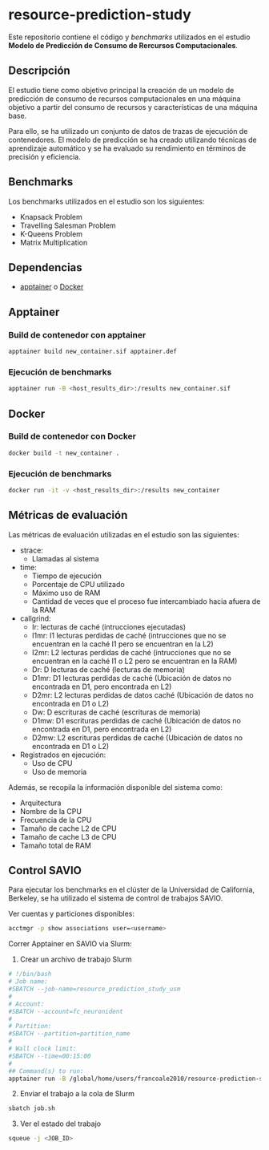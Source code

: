 # resource-prediction-study
Este repositorio contiene el código y *benchmarks* utilizados en el estudio **Modelo de Predicción de Consumo de Rercursos Computacionales**.

## Descripción
El estudio tiene como objetivo principal la creación de un modelo de predicción de consumo de recursos computacionales en una máquina objetivo a partir del consumo de recursos y características de una máquina base. 

Para ello, se ha utilizado un conjunto de datos de trazas de ejecución de contenedores. El modelo de predicción se ha creado utilizando técnicas de aprendizaje automático y se ha evaluado su rendimiento en términos de precisión y eficiencia.

## Benchmarks
Los benchmarks utilizados en el estudio son los siguientes:
- Knapsack Problem
- Travelling Salesman Problem
- K-Queens Problem
- Matrix Multiplication

## Dependencias
- [apptainer](https://apptainer.org/) o [Docker](https://www.docker.com/)

## Apptainer
### Build de contenedor con apptainer
```bash
apptainer build new_container.sif apptainer.def
```

### Ejecución de benchmarks
```bash
apptainer run -B <host_results_dir>:/results new_container.sif
```

## Docker
### Build de contenedor con Docker
```bash
docker build -t new_container .
```

### Ejecución de benchmarks
```bash
docker run -it -v <host_results_dir>:/results new_container
```

## Métricas de evaluación
Las métricas de evaluación utilizadas en el estudio son las siguientes:
- strace:
  - Llamadas al sistema
- time:
  - Tiempo de ejecución
  - Porcentaje de CPU utilizado
  - Máximo uso de RAM
  - Cantidad de veces que el proceso fue intercambiado hacia afuera de la RAM
- callgrind:
  - Ir: lecturas de caché (intrucciones ejecutadas)
  - I1mr: I1 lecturas perdidas de caché (intrucciones que no se encuentran en la caché I1 pero se encuentran en la L2)
  - I2mr: L2 lecturas perdidas de caché (intrucciones que no se encuentran en la caché I1 o L2 pero se encuentran en la RAM)
  - Dr: D lecturas de caché (lecturas de memoria)
  - D1mr: D1 lecturas perdidas de caché (Ubicación de datos no encontrada en D1, pero encontrada en L2)
  - D2mr: L2 lecturas perdidas de datos caché (Ubicación de datos no encontrada en D1 o L2)
  - Dw: D escrituras de caché (escrituras de memoria)
  - D1mw: D1 escrituras perdidas de caché (Ubicación de datos no encontrada en D1, pero encontrada en L2)
  - D2mw: L2 escrituras perdidas de caché (Ubicación de datos no encontrada en D1 o L2)
- Registrados en ejecución:
  - Uso de CPU
  - Uso de memoria

Además, se recopila la información disponible del sistema como:
- Arquitectura
- Nombre de la CPU
- Frecuencia de la CPU
- Tamaño de cache L2 de CPU
- Tamaño de cache L3 de CPU
- Tamaño total de RAM

## Control SAVIO
Para ejecutar los benchmarks en el clúster de la Universidad de California, Berkeley, se ha utilizado el sistema de control de trabajos SAVIO.

Ver cuentas y particiones disponibles:
```bash
acctmgr -p show associations user=<username>
```

Correr Apptainer en SAVIO via Slurm:
1. Crear un archivo de trabajo Slurm
```bash
# !/bin/bash
# Job name:
#SBATCH --job-name=resource_prediction_study_usm
#
# Account:
#SBATCH --account=fc_neuronident
#
# Partition:
#SBATCH --partition=partition_name
#
# Wall clock limit:
#SBATCH --time=00:15:00
#
## Command(s) to run:
apptainer run -B /global/home/users/francoale2010/resource-prediction-study/results:/results /global/home/users/francoale2010/resource-prediction-study/mycontainer.sif 
```
2. Enviar el trabajo a la cola de Slurm
```bash
sbatch job.sh
```
3. Ver el estado del trabajo
```bash
squeue -j <JOB_ID>
```
